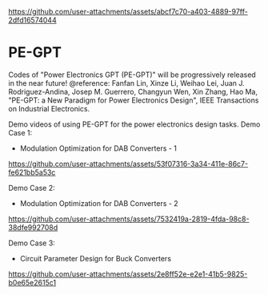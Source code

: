 
https://github.com/user-attachments/assets/abcf7c70-a403-4889-97ff-2dfd16574044
# PE-GPT

Codes of "Power Electronics GPT (PE-GPT)" will be progressively released in the near future!
@reference: Fanfan Lin, Xinze Li, Weihao Lei, Juan J. Rodriguez-Andina, Josep M. Guerrero, Changyun Wen, Xin Zhang, Hao Ma, "PE-GPT: a New Paradigm for Power Electronics Design", IEEE Transactions on Industrial Electronics.


Demo videos of using PE-GPT for the power electronics design tasks.
Demo Case 1:
  * Modulation Optimization for DAB Converters - 1

https://github.com/user-attachments/assets/53f07316-3a34-411e-86c7-fe621bb5a53c


Demo Case 2:
  * Modulation Optimization for DAB Converters - 2

https://github.com/user-attachments/assets/7532419a-2819-4fda-98c8-38dfe992708d


Demo Case 3:
  * Circuit Parameter Design for Buck Converters

https://github.com/user-attachments/assets/2e8ff52e-e2e1-41b5-9825-b0e65e2615c1

